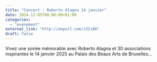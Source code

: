 ```yaml
---
title: "Concert : Roberto Alagna 14 janvier"
date: 2024-12-05T00:00:00+01:00
categories: 
  - "evenement"
external_link: "http://eepurl.com/i5Cz86"
draft: false
---
```

Vivez une soirée mémorable avec Roberto Alagna et 30 associations inspirantes le 14 janvier 2025 au Palais des Beaux Arts de Bruxelles...
